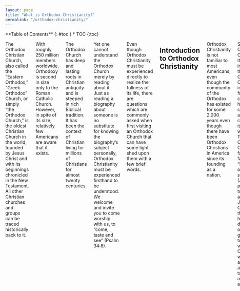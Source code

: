 ```yaml
---
layout: page
title: "What is Orthodox Christianity?"
permalink: "/orthodox-christianity/"
---
```


<div class="row">

<div class="medium-4 medium-push-8 columns" markdown="1">
<div class="panel radius" markdown="1">
**Table of Contents**
{: #toc }
*  TOC
{:toc}
</div>
</div><!-- /.medium-4.columns -->

<div class="medium-8 medium-pull-4 columns" markdown="1">


The Orthodox Christian Church, also called the “Eastern Orthodox,” “Greek Orthodox” Church, or simply “the Orthodox Church,” is the oldest Christian Church in the world, founded by Jesus Christ and with its beginnings chronicled in the New Testament. All other Christian churches and groups can be traced historically back to it.

With roughly 250 million members worldwide, Orthodoxy is second in size only to the Roman Catholic Church.  However, in spite of its size, relatively few Americans are aware that it exists.

The Orthodox Church has deep and lasting roots in Christian antiquity and is steeped in rich Biblical tradition. It has been the context of Christian living for millions of Christians for almost twenty centuries.

Yet one cannot understand the Orthodox Church merely by reading about it. Just as reading a biography about someone is no substitute for knowing the biography’s subject personally, Orthodox Christianity must be experienced firsthand to be understood. We welcome and invite you to come worship with us, to “come, taste and see” (Psalm 34:8).

Even though Orthodox Christianity must be experienced directly to realize the fullness of its life, there are questions which are commonly asked when first visiting an Orthodox Church that can have some light shed upon them with a few brief words.


## Introduction to Orthodox Christianity

Orthodox Christianity is not familiar to most Americans, even though the community of the Orthodox has existed for some 2,000 years even though there have been Orthodox Christians in America since its founding as a nation.

So, what is Orthodox Christianity? It is the life in faith of the Orthodox Church, inseparable from that concrete, historic community and constituting its whole way of life. The Orthodox Christian faith is that faith “handed once to the saints” (Jude 3), passed on to the apostles by Jesus Christ, and then handed down from one generation to the next within the Church, without adding anything or taking anything away.

The purpose of Orthodox Christianity is the salvation of every human person, uniting us to Christ in the Church, transforming us in holiness, and giving us eternal life. This is the Gospel, the good news, that Jesus is the Messiah, that He rose from the dead, and that we can be saved as a result.

Historically, the Orthodox Church is the oldest of all Christian churches. Ultimately, all Christian communities can trace their own history back to the Orthodox Church. In the pages of the New Testament we read the beginnings of the Orthodox Church, and even today Orthodox Christianity continues to live on in most of the places mentioned in the New Testament where the Apostles first preached the Gospel. This is the Church that wrote, compiled and canonized the Holy Scriptures, that formulated the traditional doctrines of Christianity, and that has believed and lived the same faith for 2,000 years.

Today, Orthodox Christianity’s largest communities exist primarily in Eastern Europe and the Middle East, though there are also sizable communities in North America, Western Europe, Africa, Asia, and Australia, primarily through immigration in the 19th and 20th centuries, but also through a growing number of converts to the faith. It is the second largest Christian communion in the world, smaller only than the Roman Catholic Church. The Orthodox Church is sometimes referred to as “Greek Orthodox” or “Eastern Orthodox,” but the best term is simply Orthodox Christian. So what do Orthodox Christians believe? And how do they live?

Read the rest of the articles in this series for a brief introduction to the beliefs and practices of the Orthodox Church.

## God

Who is God?

Orthodox Christians worship the Father, Son, and Holy Spirit—the Holy Trinity, the one God (Matt. 28:19; II Cor. 13:14; I Peter 1:1-2; Rom. 14:17-18, 15:16, etc.). Following the Holy Scriptures as interpreted by the Holy Fathers of our faith, the Church believes that the Trinity is three divine persons of one essence. There never was a time when any of the persons of the Trinity did not exist. God is beyond and before time and yet acts within time, moving and speaking within history.

God is not an impersonal essence or merely a “higher power,” but rather the divine Persons of the Trinity relate to mankind personally. Neither is the word *God* merely a name for three gods—we’re not polytheists. Rather, the Orthodox faith is monotheist and yet Trinitarian. The God of the Orthodox Christian Church is the God of Abraham, Isaac and Jacob, the I AM who revealed himself to Moses in the burning bush (Ex. 3:2-14).

The Church primarily draws near to God and communes with Him in divine mystery, approaching God apophatically, which means that we don’t make precise, exhaustive definitions of Who God is. We’re content to encounter God personally, realizing the inadequacy of the human mind to comprehend Him (John 1:18; I John 4:12; Is. 55:9) and following the revelation about Himself that He has made. We know Who He is because He has told us through Jesus Christ.

The primary statement of what the Church believes about God is found in the [Nicene-Constantinopolitan Creed](#the-nicene-constantinopolitan-creed), usually just called the Nicene Creed, which was formulated in AD 325 and 381 at the First and Second Ecumenical Councils.

So if God’s character is revealed by Jesus Christ, then Who is Jesus Christ?


## Jesus Christ

Jesus Christ is God, the second person of the Holy Trinity. He is the I AM revealed to Moses (Ex. 3:2-14). He is the way, the truth and the life (John 14:6). He is the God before the ages who came to Earth as a little child. He and the Father are one (John 10:30), because He is of one essence with the Father. During His suffering and death on the cross, one of the Trinity suffered in the flesh.

As described in the Gospels, Jesus Christ was born of a woman—the Virgin Mary—as a real human child. He grew into a full-grown man. He preached, healed, taught His disciples, died in physical reality on the cross, and then rose bodily from the dead on the third day. He then ascended into Heaven (Acts 1:9) and sat down at the right hand of the Father (Mark 16:19). Of all mankind, He alone is without sin.

Jesus is the *Theanthropos*, the God-man. He is not half God and half man, nor is He a hybrid of the two. Rather, He is fully God and fully man, perfect in His divinity and perfect in His humanity. He has two natures, joined together in the Incarnation without mixture, division, or confusion. This is the doctrine of the Incarnation, that God became a man while still remaining God. He is the Messiah, the Christ—the Anointed One of God, foretold by the prophets of the Old Testament.

His work on Earth was for the purpose of saving mankind, for the life of the world. Everything He did was for our salvation, whether it was being baptized, teaching in parables, healing the sick, or His glorious death and resurrection. Because of who He is and of what He did for us, we have the opportunity to become by grace what He is by nature, to the fullness of the stature of Christ (Eph. 4:13). We can put on the divine, becoming partakers of the divine nature (II Pet. 1:4).

That’s Who Jesus is and what He came here to do. But who are we? What is mankind? And what’s wrong with the human race?


## Mankind

Orthodox Christian doctrine about human nature—which we call *anthropology*—teaches that man was created by God to worship Him in communion with Him, made according to His image to attain to His likeness (Gen. 1:26). Each human being is of infinite value, because we bear the indelible stamp of our Creator. All human beings are composed of both a soul and body, which are permanently part of human nature. Man was created sinless, but not perfected, and so although Adam, the first man, was pure when he was created, he was created for dynamic progress, capable of growing more and more like God.

At the fall of mankind, when Adam and Eve sinned for the first time, they not only sinned in violation of God’s commandments, but their whole way of being changed. Their nature was not changed in itself, but the image of God in them became obscured by sin. And sin is a separation from God in our very being. So even though we’re fallen, we’re not totally depraved, but we suffer from the disease of sin which makes holiness a lot more difficult.

All of mankind suffers from the effects of sin (death, sickness, and all evil), even aside from which sins each of us has committed. In Orthodox anthropology, guilt is not our main problem. The problem is that we are sick. So when we talk about original sin, it is understood not as a transmitted guilt for Adam’s sin, but rather as an inherited disease which can be cured in salvation, the dynamic path of growth into God’s likeness.

So for the Orthodox, what does it mean to be saved?


## Salvation

In the Orthodox Church, salvation is primarily understood as *theosis*. *Theosis* is the infinite process of becoming more and more like God. *Theosis* can be translated as deification or *divinization*, and its meaning is that the Christian can become more and more soaked with the divine life, becoming by grace what Christ is by nature. As St. Athanasius the Great (4th century) put, “God became man so that man might become divine.” By participation in the Incarnation, we can become like Christ. Becoming like Christ is much bigger than just where we go when we die.

For the Orthodox, salvation is a process that encompasses not only the whole earthly life of the Christian, but also the eternal life of the age to come. It is often described in terms of three stages—purification (*katharsis*), illumination (*theoria*) and divinization (*theosis*). Salvation is therefore not only becoming sinless (purification), but it is also progress in being filled with the divine light (illumination). And it is becoming so filled with God in union with Him that we shine with the likeness of God. In some cases that means even literally becoming a bearer of the Uncreated Light, which is a physically visible light from God that is His presence, such as at the Transfiguration (Matt. 17:1-6; Mark 9:1-8; Luke 9:28-36) or when Moses spoke with God on Mt. Sinai (Ex. 34:29-35). Though this terminology of three stages is sometimes used, there is overlap between them, and the whole process itself is also called *theosis*.

It is only in and through Christ that we can be saved (John 14:6). Salvation cannot be earned. It’s a free gift from God. But being saved requires our cooperation with God, because God will not violate our free will. A life of repentance is needed—that’s turning away from our sin and toward God. Along with repentance, participation in the sacraments, like baptism and holy communion, is how we cooperate with God. God’s grace not only forgives sins through Christ’s atoning sacrifice on the cross but also makes us more like Christ. This cooperation is called synergy (*synergeia*), making us co-workers with God (I Cor. 3:9; II Cor. 6:1).

In *theosis*, we become filled with the divine life. We take on God’s attributes, but we do not become merged with the Holy Trinity. We become partakers of the divine nature (II Peter 1:4). There is union but without fusion. We say that we can become a “god” by grace, not in a polytheistic sense (there is only one God), but rather we become adopted sons and daughters of the Most High (Ps. 82:6; John 10:34), like our Father but not the same as Him. A classic image of *theosis* from Church history is a sword held in a flame—the sword gradually takes on the properties of the flame (light and heat), but it remains a sword. Our goal is for all things to be gathered together in Christ (Eph. 1:10, 2:6).

The Church also speaks of salvation as adoption, as atonement, as healing, as substitution by Christ, as sacrifice, as having a debt paid, as having crimes pardoned, etc., but *theosis* is the primary model through which salvation is understood. We’ve talked a lot about the Church. So what is the Church?


## The Church

The Church is the Body of Christ, a divine and human communion of Jesus Christ with His people. The only head of the Church is Jesus Christ (Eph. 1:22, 5:23; Col. 1:18). [Our Creed](#the-nicene-constantinopolitan-creed) describes the Church as the one, holy, catholic and apostolic Church. This means that the Church is one—undivided and not many; it’s holy—sanctified and set apart for the work of God; it’s catholic—whole and characterized by fullness and universality; and it’s apostolic, going out into all the world to preach the Gospel and baptize the nations, as well as being rooted and founded in the work of the Apostles. And the word *Church* itself in its Greek form of *ekklesia* means “those who are called out.” The Church is called out from the world by God.

The Church is the Bride of Christ (John 3:29), united to the Son of God in faith and love. And He gave himself up on the cross for the Church (Eph. 5:23). The intimacy of a husband and wife is an earthly image of the intimacy that Christ has with His Church, and the union of an earthly marriage is a shadow of the union of the marriage of Jesus, the heavenly Bridegroom, with the Church.

The community of the Church is the location of salvation for mankind; it is the Ark in which we can be saved from the flood of corruption and sin. In it, Christians sacramentally work out their salvation with fear and trembling (Philippians 2:12), worshiping the Holy Trinity in spirit and in truth (John 4:24). The Church is the pillar and ground of the truth (I Tim. 3:15) and so we rely on the Church in our struggle to apprehend the one truth for ourselves. The Church is eternal, and the gates of Hell will never prevail against it (Matt. 16:18).

The Church includes the prophets and saints of both the Old and New Covenants, the angels and the concrete, historical community of believers in this earthly life. Those who have gone on before us are sometimes called the *Church Triumphant*, while those still in this life are called the *Church Militant* (Heb. 12:1).

The final boundaries of the Church are known only to God himself, but outside the historical Church—which is the Orthodox Church—the connection of any particular person to the Church (Christian or not) is unknown to us. Throughout history, various groups have broken away from the Church, which is a tragic reality that we want to overcome. Whether Christians outside the historic Church in this life are saved is up to God’s mercy and grace. And the same is true of those who have that visible participation in the Church.

In this life, to be an Orthodox Christian means belonging to the Orthodox Church. It is not something you can do by yourself or as part of a separate group. Orthodox Christians believe that other Christian or even non-Christian religions may teach some of the truth of the Gospel but that the fullness of the Christian faith is found only in Orthodoxy. That fullness is called Holy Tradition, which is centered on the Scriptures.

So what is Holy Tradition?


## Holy Tradition and the Scriptures

Holy Tradition is the deposit of faith given by Jesus Christ to the Apostles and passed on in the Church from one generation to the next without addition, alteration or subtraction. That means nothing gets added, nothing gets changed, and nothing gets removed.

Holy Tradition is transmitted to the Christian from the Apostles of Jesus Christ both by word of mouth and in writing (II Thess. 2:15, 3:6). The Orthodox theologian Vladimir Lossky famously described Tradition as “the life of the Holy Spirit in the Church.” It is dynamic in its application, but unchanging in its doctrine. It is growing in expression, yet always the same in its essential meaning.

Unlike some ideas about tradition, the Orthodox Church does not see Holy Tradition as something that grows and expands over time, forming a collection of practices and doctrines which accumulate, gradually becoming something more developed and eventually unrecognizable to the first Christians. Rather, Holy Tradition is that same faith that Jesus taught to the Apostles and that they gave to their disciples, preserved in the Church and especially in its leadership through Apostolic succession (Jude 1:3).

At the center of Holy Tradition is the Holy Scriptures, the Bible, the written witness to God’s revelation in the Church. That means that the Scriptures are always interpreted from within the Tradition that was the context for their writing and canonization, a process that lasted until the 4th century—it was not until the year 367 that we see the first list of the 27 books we now know as the New Testament.

Alongside Holy Tradition, Orthodox Christians may also speak about other traditions, which are various customs that help us to express the Holy Tradition—these are things like how certain feast days are celebrated, the exact nature of fasting rules, or details of the Church calendar. These things can change over time, and they have. And that’s okay. What’s important is that the Holy Tradition given by Jesus remains the same.

It is this Holy Tradition that is the basis for our spirituality. So what does spirituality mean for the Orthodox Christian?


## Spirituality

The word *spirituality* can be kind of hard to define, so let’s say for now that it means “the daily life of the Orthodox Christian.” Orthodox Christians seek to pray without ceasing (I Thess. 5:17), and so for nearly every moment in life, every task, every occasion, there is prayer. It might be a written prayer. It might be a meditative prayer. It might be off the top of our heads. Extemporaneous prayer has a place in the life of the Orthodox Christian, but in general, the Orthodox draw more on the experience of the saints rather than own private opinions, which are less trustworthy.

The spiritual life of an Orthodox Christian is liturgical, sacramental, and mystical. Spiritual intensity is not something reserved for super Christians or monks or nuns. It’s for everyone. This life means prayer and frequent participation in liturgical services in church. It’s also a whole ascetical way of life, which means fasting and other ascetical disciplines, such as non-possessiveness, so that the whole human person, both soul and body, is brought into communion with Jesus Christ through cooperation with His grace.

We have daily prayer disciplines, liturgical calendars, feast days, times of fasting, and so on. It may seem like a lot of rules at first glance, but it’s not about the rules. It’s about putting our whole lives into Christ. Some ways of doing that work better.

Holiness is much more than just being moral. It’s a whole way of looking at the world and a holistic way of living in it. In Orthodox spirituality, we look for the presence of God in everything and everyone, and we treat them accordingly.

Orthodox spirituality is practical, and it’s also customizable with guidance from someone who’s experienced—usually our parish priest. And everything moves toward a single goal, the “one thing needful”—life in Jesus Christ, becoming more like Him.

At the very center of all our spirituality is worship. So what is worship?


## Worship

For the Orthodox Christian, worship is the highest calling of mankind, to fall down at the feet of the Almighty God, the Holy Trinity, and to give ourselves totally to God, becoming united mystically with Him in the holy mysteries (the “sacraments”). To worship God is to fulfil the purpose for which we were created.

Orthodox worship is liturgical. That means that it follows specific ritual patterns and cycles, with music and prayer and symbolic actions. Liturgical worship is conducted in reverent dignity and embraces the whole of the human person—all five senses! Worship has to be done with reverence and awe, because we are entering into the very throne room of the Creator.

But does *liturgical* mean repetitive and boring? Anything can get boring if done wrongly, but the rich tradition of Orthodox worship is a whole world to explore, one that cannot be exhausted even over a lifetime.

Orthodox worship is transformative, bringing us more deeply into communion with God and through cooperation with God gradually changing us into holy people—saints. The pattern of Orthodox worship is based on the worship in Heaven as seen in the Bible, which includes an altar, incense, chanting, and so on (Is. 6 & 7; Heb. 8:1-6; Rev. 4, 5).

Worship is different from veneration. While worship is about totally giving ourselves to God to be united with Him, veneration is the genuine respect that we show for holy people and things. So while these acts have some things in common—such as bowing in reverence—they’re not the same and shouldn’t be mixed up.

A secondary but essential part of worship in Orthodoxy is to teach the faith, forming the Christian in the doctrines of the Church, which are not mere rational propositions to be agreed with but are the guide to the Christian life.

The center of Orthodox Christian liturgical life is the Divine Liturgy, the church service where believers who are prepared by prayer, fasting and confession, receive the Holy Eucharist, bread and wine which have been mystically changed by God into the Body and Blood of Christ (John 6:47-58). Other major church services include Vespers (which is evening prayer) and Matins (morning prayer), which follows in the footsteps of the Apostles, who the Bible says worshiped according to the traditional hours of prayer (Acts 3:1, 10:9, 10:30).

We mentioned sacraments as part of Orthodox worship. What are they?


## Sacraments

In a sense, the Church’s whole life is sacrament. The more traditional term for the sacraments in the Orthodox Church is the *holy mysteries*. In the mysteries, the Christian is united with God, becoming a partaker of the divine nature (II Peter 1:4). With all the sacraments, God is present for us in His divine energies, using physical means to convey Himself to his people.

The word *mystery* means both something beyond our understanding but also the mystical, which is that which unites the divine with the human. Historically, the word *mystery* refers not so much to a “thing” as to an “action,” God acting upon us.

There are seven generally recognized sacraments, though we’ve never made that number official. Two are sacraments of initiation into the Church, **baptism** (Rom. 6:4; Eph. 4:5; Col. 2:12; I Peter 3:21) and **chrismation** (also called confirmation; Acts 8:14-17, 19:6). Another one completes the initiation and then nourishes the whole life of the Christian, the Eucharist, which is regarded as the highest of the sacraments (John 6:47-58; Luke 24:35; Acts 2:42, 46).

The remainder of the sacraments are occasional: **holy unction** for the sick, an anointing with holy oil (James 5:14); **confession** for repentance and reconciliation with the Church (I John 1:9; James 5:16); **marriage** for joining one man with one woman for life (John 2, etc.), and **ordination** for those called to serve the Church in holy orders (Acts 6:1-6, 13:3; Titus 1:5; I Tim. 4:14; II Tim. 1:6).

All of the mysteries require preparation in the Church’s life, and so are not administered to the non-Orthodox (Matt. 7:6). The one exception is baptism, the mystery that unites the Christian with Christ in the Church, bringing him from being a believer in Christ as someone preparing for baptism to being a full member of the Body of Christ. And depending on how it was done and what was believed at the time, those who have received baptism in a non-Orthodox setting may receive chrismation so that they become Orthodox.

So we mentioned ordination. Who are the clergy of the Orthodox Church? What do they do?


## Clergy

The clergy of the Orthodox Church have been called by God to fulfill specific functions of service and leadership in the Church (Acts 6:1-6, 13:3; Titus 1:5; I Tim. 4:14; II Tim. 1:6). They are not worthy in themselves to serve in these ways, but by the grace of ordination, God enables them to carry out His will. This is why after an ordination is complete, the people shout the word *Axios!* (which means “Worthy!”), not because the Church is saying that he is worthy to be ordained (since he has already been ordained by that point in the service), but rather because the Holy Spirit has descended upon him and given him this ministry.

Clergy are not inherently higher or better than the laity in the Church, who are also ordained to a specific ministry as the royal priesthood of Christ. The ministry of the clergy is a more intense and potentially spiritually dangerous role, since its business is the ministry of the holy mysteries and the responsibility of the teaching of the people of God. God will hold clergy accountable for the responsibility He gave them.

There are two basic categories of clergy in the Church—minor orders and major orders. The minor orders currently in use in the Church are reader, cantor (chanter) and subdeacon. The major orders which are from apostolic times and remain permanent within the Church are deacon, presbyter (priest/elder) and bishop. The bishops are all sacramentally equal, working together in council to work through tough questions for the Church. Though certain bishops have more seniority and more responsibility than others, there is no Orthodox equivalent to the Roman Catholic pope, either administratively or doctrinally.


## Saints

The word *saints* can mean two different things. First, the saints are all those who are in the Body of Christ, the Church (Acts 9, etc.). The word saint means one who has been set apart for God’s purposes, which is what it means to be holy. To be holy is to be set apart.

In the second, more common, sense, the *saints* are those whose lives have clearly shown that they are indeed set apart for the service of God. Their holiness, which is not their own but is from Jesus Christ (Gal. 2:20), is so obvious that Orthodox Christians give them great respect, which is called *veneration*. We venerate them because of Christ’s work in them.

When the Church officially recognizes the work of Christ in one the saints, it does the formal work of canonization (which we also call “glorification”). God’s people affirm them as saved, and their lives can be imitated, just as the Apostle Paul urged us to imitate him as he imitated Christ (I Cor. 11:1). As part of canonization, liturgical services are composed for the celebration of the feast days of the saints, and their place as participants in the common worship of the whole Church is confirmed with iconography, visual images that connect us with a spiritual reality. The saints always surround us as a great cloud of witnesses (Heb. 12:1).

The Orthodox Church has many saints that have emerged throughout our history. And history itself is important to us.


## History

The Church’s history records the progress of Christ’s work throughout the course of the human experience. History in Orthodoxy has a theological importance because of the Incarnation of Jesus Christ. Just as God chose to become a physical, living, breathing human man, He also chooses to work in and through human history to bring about salvation for us. While the Biblical history is most sacred in that it is the salvation story, the Gospel, the rest of the Church’s history is also sacred, because it is a witness to the continued effects of the salvation story in the experience of mankind.

History is also a record of the Church’s experience through time, applying the one, unchanging Gospel of Jesus Christ across the centuries, across continents and across very diverse cultures. It is because of this experience over the centuries that we turn to the guidance of the saints for practical direction on living the spiritual life and for help in understanding the Scriptures and all the teachings of the Church. Some of the saints are called Church Fathers, whose word is trusted on how the Bible should be interpreted, how worship should be done, and how to repent of our sins and grow in holiness. It is because of their personal experience and knowledge of God as recognized by the Church that they are trustworthy guides.


## Conclusion

In our diverse and pluralistic culture, the Orthodox Church can sometimes seem like a vast liturgical dinosaur, something that has frozen in time, that represents an obsolete era or a dead ritualism. Yet the experience of the faithful Orthodox Christian is that his faith is very much alive, dynamic, relevant and applicable at every moment. This is no dead ritualism, but a living tradition. This faith is also trustworthy, just as Christ Himself is—the same yesterday, today and forever.

Orthodox Christianity is also not a “niche” religion, suitable only for a certain ethnicity, temperament, age, or social status. Orthodoxy is a timeless, universal and saving way of life. Orthodox Christianity is a dynamic, divine program for the healing of the soul, given by God and bringing mankind and all the cosmos into harmony and communion with the Holy Trinity in Jesus Christ.

We can’t summarize the entire life of the twenty centuries of the Orthodox Church’s presence on Earth in a short presentation. It’s hard even to summarize what it means for one person to live as an Orthodox Christian. Nevertheless, through this brief series, we hope that you have been introduced to what it means to be Orthodox.

You are invited to come and experience our worship with us, which is the heart of our life and our common journey to knowledge of our Lord Jesus Christ, with His Father and the Holy Spirit. Amen.


## Appendix
### The Nicene-Constantinopolitan Creed

I believe in one God, Father Almighty, Creator of heaven and earth, and of all things, visible and invisible.

And in one Lord Jesus Christ, the Only-begotten Son of God, begotten of the Father before all ages;

Light of light, true God of true God, begotten not created, of one essence with the Father, through whom all things were made;

Who, for us men and for our salvation, came down from the heavens and was incarnate of the Holy Spirit and the Virgin Mary, and became man.

He was crucified for us under Pontius Pilate and suffered and was buried.

And he arose on the third day according to the Scriptures.

And he ascended into the heavens and is seated at the right hand of the Father.

And he shall come again with glory to judge the living and the dead, whose kingdom shall have no end.

And in the Holy Spirit, the Lord, the Creator of life, who proceedeth from the Father, who with the Father and the Son together is worshipped and glorified, who spake through the prophets.

In One, Holy, Catholic, and Apostolic Church.

I confess one baptism for the forgiveness of sins.

I look for the resurrection of the dead, and the life of the age to come. Amen.

*The Nicene-Constantinopolitan Creed, formulated at the First and Second Ecumenical Councils (held in Nicea and Constantinople in AD 325 and 381, respectively) is the primary statement of faith of the Orthodox Christian Church, and thus, in its original form, is worded “We believe…” rather than “I believe…” It was formulated in response to heresy and has been understood since its articulation in the 4th century as an expression of the timeless, unchanging faith given by Christ to the Apostles. It is often known simply as The Nicene Creed.*


## Credits

This material is used with permission from **St. Paul Antiochian Orthodox Church in Emmaus, PA**. You can find the [original introduction to Orthodoxy series](https://saintpaulemmaus.org/what-is-orthodoxy) and more great materials on [their website](https://saintpaulemmaus.org).


</div><!-- /.medium-8.columns -->

</div><!-- /.row -->

